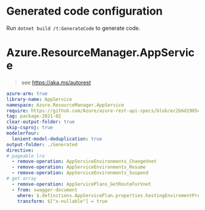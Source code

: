 # Generated code configuration

Run `dotnet build /t:GenerateCode` to generate code.

# Azure.ResourceManager.AppService

> see https://aka.ms/autorest

``` yaml
azure-arm: true
library-name: AppService
namespace: Azure.ResourceManager.AppService
require: https://github.com/Azure/azure-rest-api-specs/blob/ec2b6d1985ce89c8646276e0806a738338e98bd2/specification/web/resource-manager/readme.md
tag: package-2021-02
clear-output-folder: true
skip-csproj: true
modelerfour:
  lenient-model-deduplication: true
output-folder: ./Generated
directive:
# pageable lro
  - remove-operation: AppServiceEnvironments_ChangeVnet
  - remove-operation: AppServiceEnvironments_Resume
  - remove-operation: AppServiceEnvironments_Suspend
# get array
  - remove-operation: AppServicePlans_GetRouteForVnet
  - from: swagger-document
    where: $.definitions.AppServicePlan.properties.hostingEnviromentProfile
    transform: $["x-nullable"] = true
```
